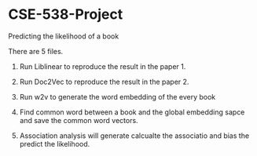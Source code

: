 # CSE-538-Project
Predicting the likelihood of a book

There are 5 files.

1. Run Liblinear to reproduce the result in the paper 1.

2. Run Doc2Vec  to reproduce the result in the paper 2.

3. Run w2v to generate the word embedding of the every book

4. Find common word between a book and the global embedding sapce and save the common word vectors.

5. Association analysis will generate calcualte the associatio and bias the predict the likelihood.
